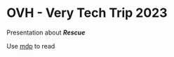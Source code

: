 # OVH - Very Tech Trip 2023

Presentation about __*Rescue*__

Use [mdp](https://github.com/visit1985/mdp) to read
